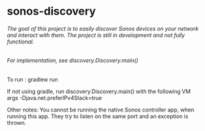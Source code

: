 # sonos-discovery 

###### The goal of this project is to easily discover Sonos devices on your network and interact with them. The project is still in development and not fully functional.

###### For implementation, see discovery.Discovery.main()

To run : gradlew run

If not using gradle, run discovery.Discovery.main() with the following VM args -Djava.net.preferIPv4Stack=true

Other notes: You cannot be running the native Sonos controller app, when running this app. They try to listen on the same port and an exception is thrown.
